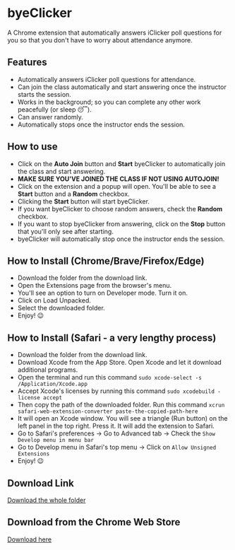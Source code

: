 # byeClicker
A Chrome extension that automatically answers iClicker poll questions for you so that you don't have to worry about attendance anymore.

## Features
- Automatically answers iClicker poll questions for attendance.
- Can join the class automatically and start answering once the instructor starts the session.
- Works in the background; so you can complete any other work peacefully (or sleep 😴).
- Can answer randomly.
- Automatically stops once the instructor ends the session.

## How to use
- Click on the **Auto Join** button and **Start** byeClicker to automatically join the class and start answering.
- **MAKE SURE YOU'VE JOINED THE CLASS IF NOT USING AUTOJOIN!**
- Click on the extension and a popup will open. You'll be able to see a **Start** button and a **Random** checkbox.
- Clicking the **Start** button will start byeClicker.
- If you want byeClicker to choose random answers, check the **Random** checkbox.
- If you want to stop byeClicker from answering, click on the **Stop** button that you'll only see after starting.
- byeClicker will automatically stop once the instructor ends the session.

## How to Install (Chrome/Brave/Firefox/Edge)
- Download the folder from the download link.
- Open the Extensions page from the browser's menu.
- You'll see an option to turn on Developer mode. Turn it on.
- Click on Load Unpacked.
- Select the downloaded folder.
- Enjoy! 😉

## How to Install (Safari - a very lengthy process)
- Download the folder from the download link.
- Download Xcode from the App Store. Open Xcode and let it download additional programs.
- Open the terminal and run this command `sudo xcode-select -s /Application/Xcode.app`
- Accept Xcode's licenses by running this command `sudo xcodebuild -license accept`
- Then copy the path of the downloaded folder. Run this command `xcrun safari-web-extension-converter paste-the-copied-path-here`
- It will open an Xcode window. You will see a triangle (Run button) on the left panel in the top right. Press it. It will add the extension to Safari.
- Go to Safari's preferences -> Go to Advanced tab -> Check the `Show Develop menu in menu bar`
- Go to Develop menu in Safari's top menu -> Click on `Allow Unsigned Extensions`
- Enjoy! 😉

## Download Link
[Download the whole folder](https://drive.google.com/drive/folders/11aEZxcQcAxA3u0twSWbRTV3_NRRHvfpb?usp=sharing)

## Download from the Chrome Web Store
[Download here](https://chrome.google.com/webstore/detail/byeclicker/ebdlbapkcnflmacdljnmbbbliplnikih)
